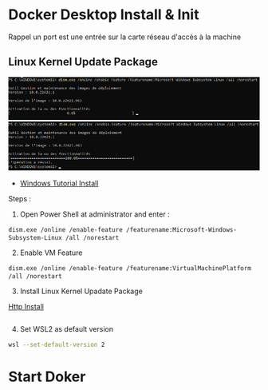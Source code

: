 # Docker Desktop Install & Init

Rappel un port est une entrée sur la carte réseau d'accès à la machine

## Linux Kernel Update Package

![Install start](assets/wsl_install_start.png)
![Install Weldone](assets/wsl_install_weldone.png)

- [Windows Tutorial Install](https://learn.microsoft.com/en-us/windows/wsl/install-manual)

Steps :


1. Open Power Shell at administrator and enter :
```PS
dism.exe /online /enable-feature /featurename:Microsoft-Windows-Subsystem-Linux /all /norestart

```
2. Enable VM Feature
```PS
dism.exe /online /enable-feature /featurename:VirtualMachinePlatform /all /norestart
```
3. Install Linux Kernel Upadate Package

[Http Install](https://wslstorestorage.blob.core.windows.net/wslblob/wsl_update_x64.msi)
```

```

4. Set WSL2 as default version
```bash
wsl --set-default-version 2
```


# Start Doker
